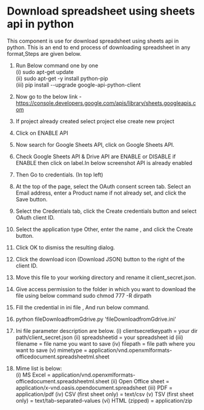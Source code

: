 
# Download spreadsheet using sheets api in python

This component is use for download spreadsheet using sheets api in python. This is an end to end process of downloading spreadsheet in any format,Steps are given below. 

	
1. Run Below command one by one <br />
	(i)   sudo apt-get update <br />
    	(ii)  sudo apt-get -y install python-pip <br />
     	(iii) pip install --upgrade google-api-python-client
	
2. Now go to the below link - <br />
	https://console.developers.google.com/apis/library/sheets.googleapis.com <br />
	
3.  If project already created select project else create new project
4.  Click on ENABLE API
5.  Now search for Google Sheets API, click on Google Sheets API.
6.  Check Google Sheets API & Drive API are ENABLE or DISABLE if ENABLE then click on label.In below    screenshot API is already enabled
      
7.  Then Go to credentials. (In top left)
8.  At the top of the page, select the OAuth consent screen tab. Select an Email address, enter a Product name if not already set, and click the Save button.  

9.  Select the Credentials tab, click the Create credentials button and select OAuth client ID.
10. Select the application type Other, enter the name , and click the Create button.
11. Click OK to dismiss the resulting dialog. 
12. Click the download icon (Download JSON) button to the right of the client ID.
	
13.  Move this file to your working directory and rename it client_secret.json.
14.  Give access permission to the folder in which you want to download the file using below command
	 sudo chmod 777 -R dirpath
15.  Fill the credential in ini file , And run below command.
16.  python fileDownloadfromGdrive.py 'fileDownloadfromGdrive.ini'

17. Ini file parameter description are below.
    (i) clientsecretkeypath = your dir path/client_secret.json
    (ii) spreadsheetid = your spreadsheet id
    (iii) filename = file name you want to save
    (iv) filepath = file path where you want to save
    (v) mimetype = application/vnd.openxmlformats-officedocument.spreadsheetml.sheet

18. Mime list is below:		
    (i) MS Excel = application/vnd.openxmlformats-officedocument.spreadsheetml.sheet 
    (ii) Open Office sheet = application/x-vnd.oasis.opendocument.spreadsheet 
    (iii) PDF = application/pdf 
    (iv) CSV (first sheet only) = text/csv 
    (v) TSV (first sheet only)  = text/tab-separated-values 
    (vi) HTML (zipped) = application/zip
